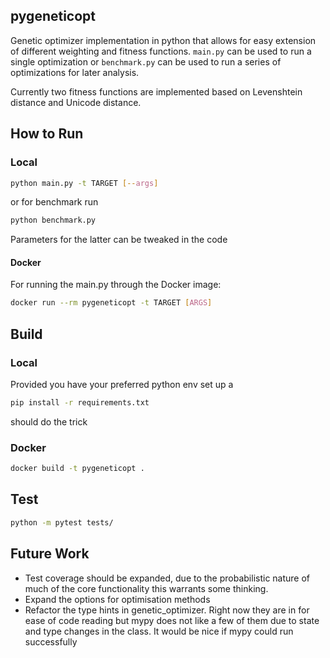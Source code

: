 pygeneticopt
-----------
Genetic optimizer implementation in python that allows for easy extension of different weighting
and fitness functions.
`main.py` can be used to run a single optimization or `benchmark.py` can be used to run a series of
optimizations for later analysis.

Currently two fitness functions are implemented based on Levenshtein distance and Unicode distance.

## How to Run

### Local
```bash
python main.py -t TARGET [--args]
```
or for benchmark run
```bash
python benchmark.py
```
Parameters for the latter can be tweaked in the code
#### Docker
For running the main.py through the Docker image:
```bash
docker run --rm pygeneticopt -t TARGET [ARGS]
```

## Build

### Local
Provided you have your preferred python env set up a 
```bash
pip install -r requirements.txt
```
should do the trick
### Docker

```bash
docker build -t pygeneticopt .
```

## Test

```bash
python -m pytest tests/
```

## Future Work
* Test coverage should be expanded, due to the probabilistic nature of much of the core functionality
this warrants some thinking.
* Expand the options for optimisation methods
* Refactor the type hints in genetic_optimizer. Right now they are in for ease of code reading but
mypy does not like a few of them due to state and type changes in the class. It would be nice if 
mypy could run successfully